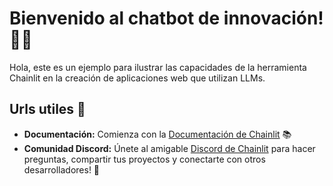 # Bienvenido al chatbot de innovación!  🚀🤖

Hola, este es un ejemplo para ilustrar las capacidades de la herramienta Chainlit en la creación de aplicaciones web que utilizan LLMs.

## Urls utiles 🔗

- **Documentación:** Comienza con la [Documentación de Chainlit](https://docs.chainlit.io) 📚
- **Comunidad Discord:** Únete al amigable [Discord de Chainlit](https://discord.gg/k73SQ3FyUh) para hacer preguntas, compartir tus proyectos y conectarte con otros desarrolladores! 💬


